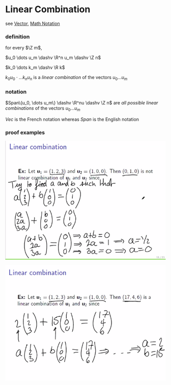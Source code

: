 # Linear Combination

see [Vector](Vector%208f57230e24a8497192bb7f33a34e40f8.md), [Math Notation](Math%20Notation%207bc4575af1e541d6946b955774161a6a.md)

### definition

for every $\Z m$,

$u_0 \dots u_m \dashv \R^n u_m \dashv \Z n$

$k_0 \dots k_m \dashv \R k$

$k_0u_0 \cdot \dots k_nu_n$ is a *linear combination* of the vectors $u_0 \dots u_m$

### notation

$Span\{u_0, \dots u_m\} \dashv \R^nu \dashv \Z n$ are *all possible linear combinations* of the vectors $u_0 \dots u_m$

$Vec$ is the French notation whereas $Span$ is the English notation

### proof examples

![Untitled](Linear%20Combination%2090ea52bc9e6a4d8abbe9d926d8a894b3/Untitled.png)

![Untitled](Linear%20Combination%2090ea52bc9e6a4d8abbe9d926d8a894b3/Untitled%201.png)